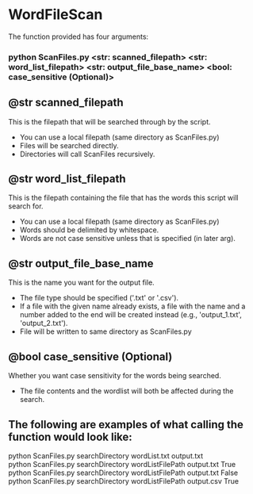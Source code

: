 # WordFileScan
The function provided has four arguments: </br>
### python ScanFiles.py <str: scanned_filepath> <str: word_list_filepath> <str: output_file_base_name> <bool: case_sensitive (Optional)>

## @str scanned_filepath
This is the filepath that will be searched through by the script. 
- You can use a local filepath (same directory as ScanFiles.py)
- Files will be searched directly.
- Directories will call ScanFiles recursively.

## @str word_list_filepath
This is the filepath containing the file that has the words this script will search for.
- You can use a local filepath (same directory as ScanFiles.py)
- Words should be delimited by whitespace.
- Words are not case sensitive unless that is specified (in later arg).

## @str output_file_base_name
This is the name you want for the output file. 
- The file type should be specified ('.txt' or '.csv').
- If a file with the given name already exists, a file with the name and a number added to the end will be created instead (e.g., 'output_1.txt', 'output_2.txt').
- File will be written to same directory as ScanFiles.py

## @bool case_sensitive (Optional)
Whether you want case sensitivity for the words being searched.
- The file contents and the wordlist will both be affected during the search.

## The following are examples of what calling the function would look like:
python ScanFiles.py searchDirectory wordList.txt output.txt </br>
python ScanFiles.py searchDirectory wordListFilePath output.txt True </br>
python ScanFiles.py searchDirectory wordListFilePath output.txt False </br>
python ScanFiles.py searchDirectory wordListFilePath output.csv True 
